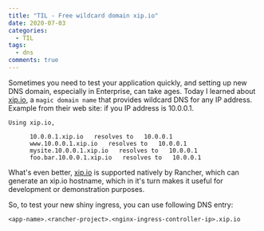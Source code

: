 ```yaml
---
title: "TIL - Free wildcard domain xip.io"
date: 2020-07-03
categories:
  - TIL
tags:
  - dns
comments: true
---
```


Sometimes you need to test your application quickly, and setting up new DNS domain,
especially in Enterprise, can take ages.
Today I learned about [xip.io](https://xip.io), a `magic domain name` that provides wildcard DNS
for any IP address. Example from their web site: if you IP address is 10.0.0.1.
```
Using xip.io,

      10.0.0.1.xip.io   resolves to   10.0.0.1
      www.10.0.0.1.xip.io   resolves to   10.0.0.1
      mysite.10.0.0.1.xip.io   resolves to   10.0.0.1
      foo.bar.10.0.0.1.xip.io   resolves to   10.0.0.1
```

What's even better, [xip.io](https://xip.io) is supported natively by Rancher,
which can generate an xip.io hostname, which in it's turn makes it useful for
development or demonstration purposes.

So, to test your new shiny ingress, you can use following DNS entry:

```
<app-name>.<rancher-project>.<nginx-ingress-controller-ip>.xip.io
```
